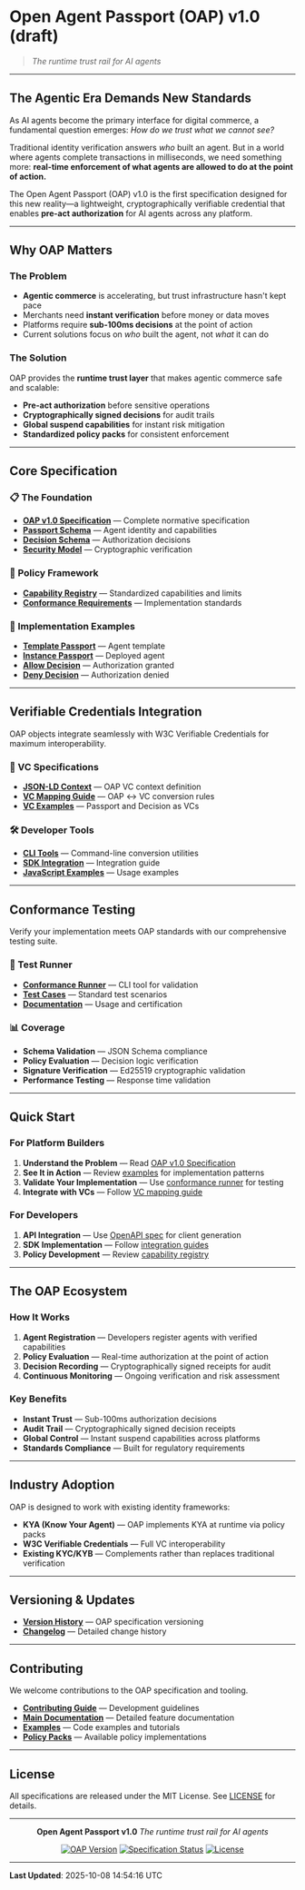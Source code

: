 # Open Agent Passport (OAP) v1.0 (**draft**)

> *The runtime trust rail for AI agents*

---

## The Agentic Era Demands New Standards

As AI agents become the primary interface for digital commerce, a fundamental question emerges: *How do we trust what we cannot see?*

Traditional identity verification answers *who* built an agent. But in a world where agents complete transactions in milliseconds, we need something more: **real-time enforcement of what agents are allowed to do at the point of action.**

The Open Agent Passport (OAP) v1.0 is the first specification designed for this new reality—a lightweight, cryptographically verifiable credential that enables **pre-act authorization** for AI agents across any platform.

---

## Why OAP Matters

### The Problem
- **Agentic commerce** is accelerating, but trust infrastructure hasn't kept pace
- Merchants need **instant verification** before money or data moves
- Platforms require **sub-100ms decisions** at the point of action
- Current solutions focus on *who* built the agent, not *what* it can do

### The Solution
OAP provides the **runtime trust layer** that makes agentic commerce safe and scalable:

- **Pre-act authorization** before sensitive operations
- **Cryptographically signed decisions** for audit trails  
- **Global suspend capabilities** for instant risk mitigation
- **Standardized policy packs** for consistent enforcement

---

## Core Specification

### 📋 The Foundation
- **[OAP v1.0 Specification](./oap/oap-spec.md)** — Complete normative specification
- **[Passport Schema](./oap/passport-schema.json)** — Agent identity and capabilities
- **[Decision Schema](./oap/decision-schema.json)** — Authorization decisions
- **[Security Model](./oap/security.md)** — Cryptographic verification

### 🎯 Policy Framework
- **[Capability Registry](./oap/capability-registry.md)** — Standardized capabilities and limits
- **[Conformance Requirements](./oap/conformance.md)** — Implementation standards

### 📝 Implementation Examples
- **[Template Passport](./oap/examples/passport.template.v1.json)** — Agent template
- **[Instance Passport](./oap/examples/passport.instance.v1.json)** — Deployed agent
- **[Allow Decision](./oap/examples/decision.allow.sample.json)** — Authorization granted
- **[Deny Decision](./oap/examples/decision.deny.sample.json)** — Authorization denied

---

## Verifiable Credentials Integration

OAP objects integrate seamlessly with W3C Verifiable Credentials for maximum interoperability.

### 🔐 VC Specifications
- **[JSON-LD Context](./oap/vc/context-oap-v1.jsonld)** — OAP VC context definition
- **[VC Mapping Guide](./oap/vc/vc-mapping.md)** — OAP ↔ VC conversion rules
- **[VC Examples](./oap/vc/examples/)** — Passport and Decision as VCs

### 🛠️ Developer Tools
- **[CLI Tools](./oap/vc/tools/)** — Command-line conversion utilities
- **[SDK Integration](./oap/vc/tools/INTEGRATION.md)** — Integration guide
- **[JavaScript Examples](./oap/vc/tools/examples/)** — Usage examples

---

## Conformance Testing

Verify your implementation meets OAP standards with our comprehensive testing suite.

### 🧪 Test Runner
- **[Conformance Runner](./conformance/)** — CLI tool for validation
- **[Test Cases](./conformance/cases/)** — Standard test scenarios
- **[Documentation](./conformance/README.md)** — Usage and certification

### 📊 Coverage
- **Schema Validation** — JSON Schema compliance
- **Policy Evaluation** — Decision logic verification  
- **Signature Verification** — Ed25519 cryptographic validation
- **Performance Testing** — Response time validation

---

## Quick Start

### For Platform Builders
1. **Understand the Problem** — Read [OAP v1.0 Specification](./oap/oap-spec.md)
2. **See It in Action** — Review [examples](./oap/examples/) for implementation patterns
3. **Validate Your Implementation** — Use [conformance runner](./conformance/) for testing
4. **Integrate with VCs** — Follow [VC mapping guide](./oap/vc/vc-mapping.md)

### For Developers
1. **API Integration** — Use [OpenAPI spec](./api/openapi-generated.json) for client generation
2. **SDK Implementation** — Follow [integration guides](./oap/vc/tools/INTEGRATION.md)
3. **Policy Development** — Review [capability registry](./oap/capability-registry.md)

---

## The OAP Ecosystem

### How It Works
1. **Agent Registration** — Developers register agents with verified capabilities
2. **Policy Evaluation** — Real-time authorization at the point of action
3. **Decision Recording** — Cryptographically signed receipts for audit
4. **Continuous Monitoring** — Ongoing verification and risk assessment

### Key Benefits
- **Instant Trust** — Sub-100ms authorization decisions
- **Audit Trail** — Cryptographically signed decision receipts
- **Global Control** — Instant suspend capabilities across platforms
- **Standards Compliance** — Built for regulatory requirements

---

## Industry Adoption

OAP is designed to work with existing identity frameworks:

- **KYA (Know Your Agent)** — OAP implements KYA at runtime via policy packs
- **W3C Verifiable Credentials** — Full VC interoperability
- **Existing KYC/KYB** — Complements rather than replaces traditional verification

---

## Versioning & Updates

- **[Version History](./oap/VERSION.md)** — OAP specification versioning
- **[Changelog](./oap/CHANGELOG.md)** — Detailed change history



---

## Contributing

We welcome contributions to the OAP specification and tooling.

- **[Contributing Guide](./CONTRIBUTING.md)** — Development guidelines
- **[Main Documentation](https://aport.io/docs/)** — Detailed feature documentation
- **[Examples](./oap/examples/)** — Code examples and tutorials
- **[Policy Packs](https://aport.io/policy-packs)** — Available policy implementations

---

## License

All specifications are released under the MIT License. See [LICENSE](./LICENSE) for details.

---

<div align="center">

**Open Agent Passport v1.0**
*The runtime trust rail for AI agents*

[![OAP Version](https://img.shields.io/badge/OAP-v1.0.0-blue.svg)](./oap/VERSION.md)
[![Specification Status](https://img.shields.io/badge/Status-Stable-green.svg)](./oap/oap-spec.md)
[![License](https://img.shields.io/badge/License-MIT-yellow.svg)](./LICENSE)

</div>

---

**Last Updated**: 2025-10-08 14:54:16 UTC
